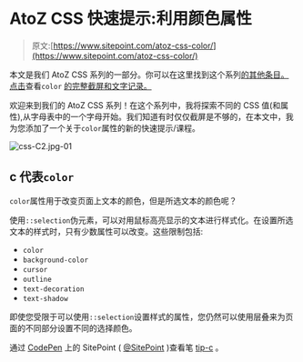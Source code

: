 # AtoZ CSS 快速提示:利用颜色属性

> 原文:[https://www.sitepoint.com/atoz-css-color/](https://www.sitepoint.com/atoz-css-color/)

本文是我们 AtoZ CSS 系列的一部分。你可以在这里找到这个系列[的其他条目。
点击](https://www.sitepoint.com/blog/)查看`color` [的完整截屏和文字记录。](https://www.sitepoint.com/atoz-css-screencast-color)

欢迎来到我们的 AtoZ CSS 系列！在这个系列中，我将探索不同的 CSS 值(和属性),从字母表中的一个字母开始。我们知道有时仅仅截屏是不够的，在本文中，我为您添加了一个关于`color`属性的新的快速提示/课程。

![css-C2.jpg-01](../Images/6834e5214571a769c1373cbf21a24938.png)

## c 代表`color`

`color`属性用于改变页面上文本的颜色，但是所选文本的颜色呢？

使用`::selection`伪元素，可以对用鼠标高亮显示的文本进行样式化。在设置所选文本的样式时，只有少数属性可以改变。这些限制包括:

*   `color`
*   `background-color`
*   `cursor`
*   `outline`
*   `text-decoration`
*   `text-shadow`

即使您受限于可以使用`::selection`设置样式的属性，您仍然可以使用层叠来为页面的不同部分设置不同的选择颜色。

通过 [CodePen](http://codepen.io) 上的 SitePoint ( [@SitePoint](http://codepen.io/SitePoint) )查看笔 [tip-c](http://codepen.io/SitePoint/pen/NRPrWG/) 。
